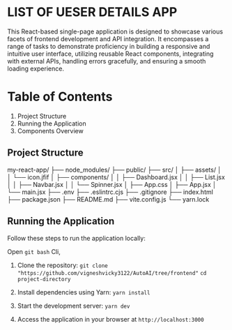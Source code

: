 # LIST OF UESER DETAILS APP

This React-based single-page application is designed to showcase various facets of frontend development and API integration. It encompasses a range of tasks to demonstrate proficiency in building a responsive and intuitive user interface, utilizing reusable React components, integrating with external APIs, handling errors gracefully, and ensuring a smooth loading experience.

# Table of Contents

1. Project Structure
2. Running the Application
3. Components Overview

## Project Structure

my-react-app/
├── node_modules/
├── public/
├── src/
│ ├── assets/
│ │ └── icon.jfif
│ ├── components/
│ │ ├── Dashboard.jsx
│ │ ├── List.jsx
│ │ ├── Navbar.jsx
│ │ └── Spinner.jsx
│ ├── App.css
│ ├── App.jsx
│ └── main.jsx
├── .env
├── .eslintrc.cjs
├── .gitignore
├── index.html
├── package.json
├── README.md
├── vite.config.js
└── yarn.lock

## Running the Application

Follow these steps to run the application locally:

Open `git bash` Cli,

1. Clone the repository:
   `git clone "https://github.com/vigneshvicky3122/AutoAI/tree/frontend"`
   `cd project-directory`

2. Install dependencies using Yarn:
   `yarn install`

3. Start the development server:
   `yarn dev`

4. Access the application in your browser at
   `http://localhost:3000`
